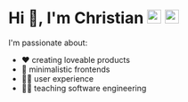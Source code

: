 <h1>
  <span align="left">Hi 👋, I'm Christian</span>
  <a href="https://github.com/friedow"><img src=https://user-images.githubusercontent.com/17351844/194483436-6f236266-8733-4407-9878-55ab957a1992.png width="25px" /></a>
  <a href="https://linkedin.com/in/friedow"><img src=https://user-images.githubusercontent.com/17351844/194484041-64292dbc-5244-47a5-87b4-a984578a772f.png width="25px" /></a>
</h1>

I'm passionate about:
- ❤️ creating loveable products
- 🧹 minimalistic frontends
- 🙋‍♀️ user experience
- 🧑‍🏫 teaching software engineering
